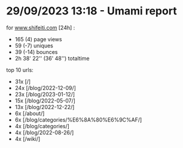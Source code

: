 # 29/09/2023 13:18 - Umami report
for www.shifeiti.com [24h] :

 - 165 (4) page views
 - 59 (-7) uniques
 - 39 (-14) bounces
 - 2h 38' 22'' (36' 48'') totaltime


top 10 urls:
 - 31x [/]
 - 24x [/blog/2022-12-09/]
 - 23x [/blog/2023-01-12/]
 - 15x [/blog/2022-05-07/]
 - 13x [/blog/2022-12-22/]
 - 6x [/about/]
 - 6x [/blog/categories/%E6%8A%80%E6%9C%AF/]
 - 4x [/blog/categories/]
 - 4x [/blog/2022-08-26/]
 - 4x [/wiki/]


